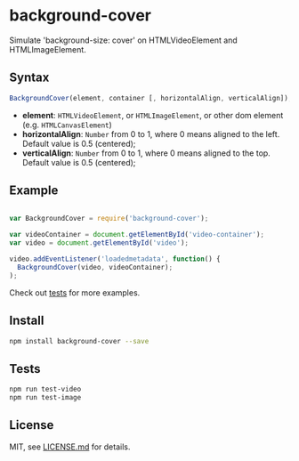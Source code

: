 # background-cover

Simulate 'background-size: cover' on HTMLVideoElement and HTMLImageElement.

## Syntax
```javascript
BackgroundCover(element, container [, horizontalAlign, verticalAlign]);
```

* **element**: `HTMLVideoElement`, or `HTMLImageElement`, or other dom element (e.g. `HTMLCanvasElement`)
* **horizontalAlign**: `Number` from 0 to 1, where 0 means aligned to the left. Default value is 0.5 (centered);
* **verticalAlign**: `Number` from 0 to 1, where 0 means aligned to the top. Default value is 0.5 (centered);


## Example
```javascript

var BackgroundCover = require('background-cover');

var videoContainer = document.getElementById('video-container');
var video = document.getElementById('video');

video.addEventListener('loadedmetadata', function() {
  BackgroundCover(video, videoContainer);
);
```
Check out [tests](http://github.com/Jam3/background-cover/blob/master/tests) for more examples.


## Install
```sh
npm install background-cover --save
``` 
 
## Tests
```sh
npm run test-video
npm run test-image
```

 
## License
MIT, see [LICENSE.md](http://github.com/Jam3/background-cover/blob/master/LICENSE) for details.
